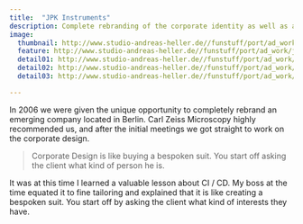 ```yaml
---
title:  "JPK Instruments"
description: Complete rebranding of the corporate identity as well as a launch of a new advertising campaign.  
image:
  thumbnail: http://www.studio-andreas-heller.de//funstuff/port/ad_work/jpk-thumb.jpg
  feature: http://www.studio-andreas-heller.de//funstuff/port/ad_work/jpk-thumb.jpg
  detail01: http://www.studio-andreas-heller.de//funstuff/port/ad_work/JPK/JPK-01.jpg
  detail02: http://www.studio-andreas-heller.de//funstuff/port/ad_work/JPK/JPK-02.jpg
  detail03: http://www.studio-andreas-heller.de//funstuff/port/ad_work/JPK/JPK-03.jpg

---
```

In 2006 we were given the unique opportunity to completely rebrand an emerging company located in Berlin. Carl Zeiss Microscopy highly recommended us, and after the initial meetings we got straight to work on the corporate design.

<blockquote>Corporate Design is like buying a bespoken suit. You start off asking the client what kind of person he is.</blockquote>

It was at this time I learned a valuable lesson about CI / CD. My boss at the time equated it to fine tailoring and explained that it is like creating a bespoken suit. You start off by asking the client what kind of interests they have.

